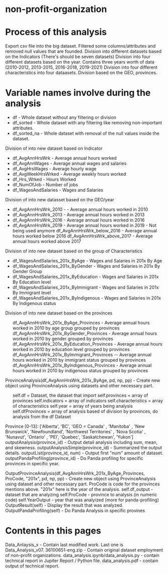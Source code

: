 # non-profit-organization

# Process of this analysis
Export csv file into the big dataset.
Filtered some columns/attributes and removed null values that are founded.
Division into different datasets based on the Indicators (There's should be seven datasets)
Division into four different datasets based on the year. Contains three years worth of data (2010-2012, 2013-2015, 2016-2018, 2019-2021)
Division into four different characteristics into four dataasets.
Division based on the GEO, provinces.

# Variable names involve during the analysis

<ul>
<li>df - Whole dataset without any filtering or division
<li>df_sorted - Whole dataset with any filtering like removing non-important attributes.
<li>df_sorted_na - Whole dataset with removal of the null values inside the dataset.
</ul>

Division of into new dataset based on Indicator
<ul>
<li>df_AvgAnnHrsWrk     - Average annual hours worked
<li>df_AvgAnnWages      - Average annual wages and salaries
<li>df_AvgHrsWages      - Average hourly wage
<li>df_AvgWeekHrsWrked  - Average weekly hours worked
<li>df_Hrs_Wrked        - Hours Worked
<li>df_NumOfJob         - Number of jobs
<li>df_WagesAndSalaries - Wages and Salaries
</ul>

Division of into new datasset based on the GEO/year
<ul>
<li>df_AvgAnnHrsWrk_2010 -     - Average annual hours worked in 2010
<li>df_AvgAnnHrsWrk_2013       - Average annual hours worked in 2013
<li>df_AvgAnnHrsWrk_2016       - Average annual hours worked in 2016
<li>df_AvgAnnHrsWrk_2019       - Average annual hours worked in 2019
- Not being used anymore
df_AvgAnnHrsWrk_below_2016 - Average annual hours worked below 2016
df_AvgAnnHrsWrk_above_2017 - Average annual hours worked above 2017
</ul>

Division of into new dataset based on the group of Characteristics
<ul>
<li>df_WagesAndSalaries_201x_ByAge          - Wages and Salaries in 201x By Age
<li>df_WagesAndSalaries_201x_ByGender       - Wages and Salaries in 201x By Gender Group
<li>df_WagesAndSalaries_201x_ByEducation    - Wages and Salaries in 201x By Education level
<li>df_WagesAndSalaries_201x_ByImmigrant    - Wages and Salaries in 201x By Immigrant level
<li>df_WagesAndSalaries_201x_ByIndigenous   - Wages and Salaries in 201x By Indigenous status
</ul>

Division of into new dataset based on the provinces
<ul>
df_AvgAnnHrsWrk_201x_ByAge_Provinces        - Average annual hours worked in 2010 by age group grouped by provinces
df_AvgAnnHrsWrk_201x_ByGender_Provinces     - Average annual hours worked in 2010 by gender grouped by provinces
df_AvgAnnHrsWrk_201x_ByEducation_Provinces  - Average annual hours worked in 2010 by education level grouped by provinces
df_AvgAnnHrsWrk_201x_ByImmigrant_Provinces  -- Average annual hours worked in 2010 by immigrant status  grouped by provinces
df_AvgAnnHrsWrk_201x_ByIndigenous_Provinces - Average annual hours worked in 2010 by indigenous status grouped by provinces
</ul>

ProvinceAnalysis(df_AvgAnnHrsWrk_201x_ByAge, pd, np, pp) - Create new object using ProvinceAnalysis using datasets and other necessary part.
<ul>
self.df = Dataset, the dataset that import
self.provinces = array of provinces
self.indicators = array of indicators
self.characteristics = array of characteristics 
self.year = array of years being analysis
self.dfProvinces = array of analysis based of division by provinces, do analysis from the df Dataset
</ul>

Province [0-13]:
['Alberta', 'BC', 'GEO = Canada' , 'Manitoba' , 'New Brunswick', 'Newfoundland', 'Northwest Territories' , 'Nova Scotia' , 'Nunavut', 'Ontario' , 'PEI', 'Quebec', 'Saskatchewan', 'Yukon']
outputAnalysis(province_id) - Output detail analysis including sum, mean, and skewness.
outputAnalysisSimple(province_id) - Summarized the output details.
outputList(province_id, num) - Output first "num" amount of dataset.
outputPandaProfiling(province_id) - Do Panda profiling for specific provinces in specific year.

OutputProvinceAnalysis(df_AvgAnnHrsWrk_201x_ByAge_Provinces, ProCode, "201x", pd, np, pp) - Create new object using ProvinceAnalysis using dataset and other necessary part.
ProCode is code for the provinces mentions above.
"201x" here is the year of the analysis.
self.df_output - dataset that are analyzing
self.ProCode - province to analysis (in numeric code)
self.YearOutput - year that was analyized (more for panda-profiling)
OutputResult(self) - Display the result that was analyzed.
OutputPandaProfiling(self) - Do Panda Analysis in specific provines
# Contents in this pages
Data_Anlaysis_x - Contain last modified work. Last one is Data_Analysis_v07.
36100651-eng.zip - Contain original dataset employment of non-profit organizations.
data_analysis.ipynb/data_analysis.py - contain technical report in Jupiter Report / Python file.
data_analysis.pdf - contain output of technical report.
